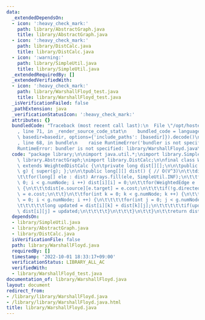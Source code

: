 ```yaml
---
data:
  _extendedDependsOn:
  - icon: ':heavy_check_mark:'
    path: library/AbstractGraph.java
    title: library/AbstractGraph.java
  - icon: ':heavy_check_mark:'
    path: library/DistCalc.java
    title: library/DistCalc.java
  - icon: ':warning:'
    path: library/SimpleUtil.java
    title: library/SimpleUtil.java
  _extendedRequiredBy: []
  _extendedVerifiedWith:
  - icon: ':heavy_check_mark:'
    path: library/WarshallFloyd_test.java
    title: library/WarshallFloyd_test.java
  _isVerificationFailed: false
  _pathExtension: java
  _verificationStatusIcon: ':heavy_check_mark:'
  attributes: {}
  bundledCode: "Traceback (most recent call last):\n  File \"/opt/hostedtoolcache/Python/3.10.7/x64/lib/python3.10/site-packages/onlinejudge_verify/documentation/build.py\"\
    , line 71, in _render_source_code_stat\n    bundled_code = language.bundle(stat.path,\
    \ basedir=basedir, options={'include_paths': [basedir]}).decode()\n  File \"/opt/hostedtoolcache/Python/3.10.7/x64/lib/python3.10/site-packages/onlinejudge_verify/languages/user_defined.py\"\
    , line 68, in bundle\n    raise RuntimeError('bundler is not specified: {}'.format(str(path)))\n\
    RuntimeError: bundler is not specified: library/WarshallFloyd.java\n"
  code: "package library;\n\nimport java.util.*;\nimport library.SimpleUtil;\nimport\
    \ library.AbstractGraph;\nimport library.DistCalc;\n\nfinal class WarshallFloyd\
    \ extends WeightedDistCalc {\n\tprivate long dist[][];\n\n\tpublic WarshallFloyd(WeightedGraph\
    \ g) { super(g); };\n\n\tpublic long[][] dist() { // O(V^3)\n\t\tdist = new long[g.numNode][g.numNode];\n\
    \t\tfor(long[] ele : dist) Arrays.fill(ele, SimpleUtil.INF);\n\t\tfor(int i =\
    \ 0; i < g.numNode; i ++) dist[i][i] = 0;\n\t\tfor(WeightedEdge e : g.edges())\
    \ {\n\t\t\tdist[e.source][e.target] = e.cost;\n\t\t\tif(!g.directed) dist[e.target][e.source]\
    \ = e.cost;\n\t\t}\n\t\tfor(int k = 0; k < g.numNode; k ++) {\n\t\t\tfor(int i\
    \ = 0; i < g.numNode; i ++) {\n\t\t\t\tfor(int j = 0; j < g.numNode; j ++) {\n\
    \t\t\t\t\tlong updated = dist[i][k] + dist[k][j];\n\t\t\t\t\tif(updated < dist[i][j])\
    \ dist[i][j] = updated;\n\t\t\t\t}\n\t\t\t}\n\t\t}\n\t\treturn dist;\n\t}\n}"
  dependsOn:
  - library/SimpleUtil.java
  - library/AbstractGraph.java
  - library/DistCalc.java
  isVerificationFile: false
  path: library/WarshallFloyd.java
  requiredBy: []
  timestamp: '2022-10-01 18:33:17+09:00'
  verificationStatus: LIBRARY_ALL_AC
  verifiedWith:
  - library/WarshallFloyd_test.java
documentation_of: library/WarshallFloyd.java
layout: document
redirect_from:
- /library/library/WarshallFloyd.java
- /library/library/WarshallFloyd.java.html
title: library/WarshallFloyd.java
---
```

